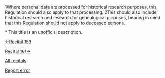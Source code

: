 
1Where personal data are processed for historical research purposes, this Regulation should also apply to that processing. 2This should also include historical research and research for genealogical purposes, bearing in mind that this Regulation should not apply to deceased persons.


\* This title is an unofficial description.




[←Recital 159](https://gdpr-info.eu/recitals/no-159/ "159 - Processing for Scientific Research Purposes")


[Recital 161→](https://gdpr-info.eu/recitals/no-161/ "161 - Consenting to the Participation in Clinical Trials")


[All recitals](https://gdpr-info.eu/recitals/)

[Report error](https://gdpr-info.eu/gf/?TB_iframe=true&height=306 "Your message")

